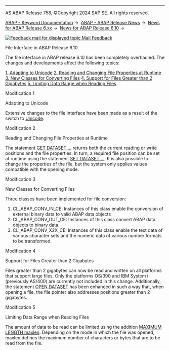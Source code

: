   

* * *

AS ABAP Release 758, ©Copyright 2024 SAP SE. All rights reserved.

[ABAP - Keyword Documentation](javascript:call_link\('abenabap.htm'\)) →  [ABAP - ABAP Release News](javascript:call_link\('abennews.htm'\)) →  [News for ABAP Release 6.xx](javascript:call_link\('abennews-6.htm'\)) →  [News for ABAP Release 6.10](javascript:call_link\('abennews-610.htm'\)) → 

 [![](Mail.gif?object=Mail.gif "Feedback mail for displayed topic") Mail Feedback](mailto:f1_help@sap.com?subject=Feedback%20on%20ABAP%20Documentation&body=Document:%20File%20Interface%20in%20ABAP%20Release%206.10%2C%20ABENNEWS-610-DATASET%2C%20758%0D%0A%0D%0AError:%0D%0A%0D%0A%0D%0A%0D%0ASuggestion%20for%20improvement:)

File Interface in ABAP Release 6.10

The file interface in ABAP release 6.10 has been completely overhauled. The changes and developments affect the following topics:

[1\. Adapting to Unicode](#!ABAP_MODIFICATION_1@1@)
[2\. Reading and Changing File Properties at Runtime](#!ABAP_MODIFICATION_2@2@)
[3\. New Classes for Converting Files](#!ABAP_MODIFICATION_3@3@)
[4\. Support for Files Greater than 2 Gigabytes](#!ABAP_MODIFICATION_4@4@)
[5\. Limiting Data Range when Reading Files](#!ABAP_MODIFICATION_5@5@)

Modification 1   

Adapting to Unicode

Extensive changes to the file interface have been made as a result of the switch to [Unicode](javascript:call_link\('abenunicode_glosry.htm'\) "Glossary Entry").

Modification 2   

Reading and Changing File Properties at Runtime

The statement [GET DATASET ...](javascript:call_link\('abapget_dataset.htm'\)) returns both the current reading or write positions and the file properties. In turn, a required file position can be set at runtime using the statement [SET DATASET ...](javascript:call_link\('abapset_dataset.htm'\)). It is also possible to change the properties of the file, but the system only applies values compatible with the opening mode.

Modification 3   

New Classes for Converting Files

Three classes have been implemented for file conversion:

1.  CL\_ABAP\_CONV\_IN\_CE: Instances of this class enable the conversion of external binary data to valid ABAP data objects
2.  CL\_ABAP\_CONV\_OUT\_CE: Instances of this class convert ABAP data objects to binary data.
3.  CL\_ABAP\_CONV\_X2X\_CE: Instances of this class enable the text data of various character sets and the numeric data of various number formats to be transformed.

Modification 4   

Support for Files Greater than 2 Gigabytes

Files greater than 2 gigabytes can now be read and written on all platforms that support large files. Only the platforms OS/390 and IBM System i (previously AS/400) are currently not included in this change. Additionally, the statement [OPEN DATASET](javascript:call_link\('abapopen_dataset.htm'\)) has been enhanced in such a way that, when opening a file, the file pointer also addresses positions greater than 2 gigabytes.

Modification 5   

Limiting Data Range when Reading Files

The amount of data to be read can be limited using the addition [MAXIMUM LENGTH maxlen](javascript:call_link\('abapread_dataset.htm'\)). Depending on the mode in which the file was opened, maxlen defines the maximum number of characters or bytes that are to be read from the file.